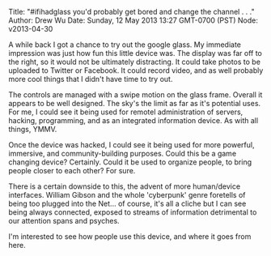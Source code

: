 Title: "#ifihadglass you'd probably get bored and change the channel . . ."
Author: Drew Wu
Date: Sunday, 12 May 2013 13:27 GMT-0700 (PST)
Node: v2013-04-30

A while back I got a chance to try out the google glass. My immediate impression was just how fun this little device was. The display was far off to the right, so it would not be ultimately distracting. It could take photos to be uploaded to Twitter or Facebook. It could record video, and as well probably more cool things that I didn't have time to try out.

The controls are managed with a swipe motion on the glass frame. Overall it appears to be well designed. The sky's the limit as far as it's potential uses. For me, I could see it being used for remotel administration of servers, hacking, programming, and as an integrated information device. As with all things, YMMV.

Once the device was hacked, I could see it being used for more powerful, immersive, and community-building purposes. Could this be a game changing device? Certainly. Could it be used to organize people, to bring people closer to each other? For sure.

There is a certain downside to this, the advent of more human/device interfaces. William Gibson and the whole 'cyberpunk' genre foretells of being too plugged into the Net... of course, it's all a cliche but I can see being always connected, exposed to streams of information detrimental to our attention spans and psyches.

I'm interested to see how people use this device, and where it goes from here.
